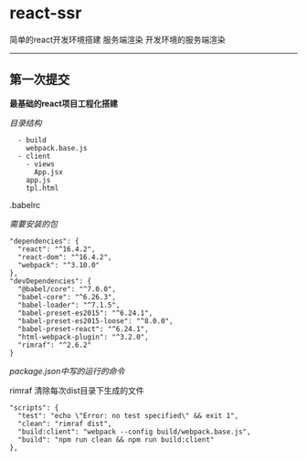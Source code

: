 # react-ssr
简单的react开发环境搭建 服务端渲染 开发环境的服务端渲染

---
## 第一次提交
**最基础的react项目工程化搭建**

*目录结构*

```
  - build
    webpack.base.js
  - client
    - views
      App.jsx
    app.js
    tpl.html
```
.babelrc

*需要安装的包*

```
"dependencies": {
  "react": "^16.4.2",
  "react-dom": "^16.4.2",
  "webpack": "^3.10.0"
},
"devDependencies": {
  "@babel/core": "^7.0.0",
  "babel-core": "^6.26.3",
  "babel-loader": "^7.1.5",
  "babel-preset-es2015": "^6.24.1",
  "babel-preset-es2015-loose": "^8.0.0",
  "babel-preset-react": "^6.24.1",
  "html-webpack-plugin": "^3.2.0",
  "rimraf": "^2.6.2"
}
```

*package.json中写的运行的命令*

rimraf 清除每次dist目录下生成的文件


```
"scripts": {
  "test": "echo \"Error: no test specified\" && exit 1",
  "clean": "rimraf dist",
  "build:client": "webpack --config build/webpack.base.js",
  "build": "npm run clean && npm run build:client"
},
```

